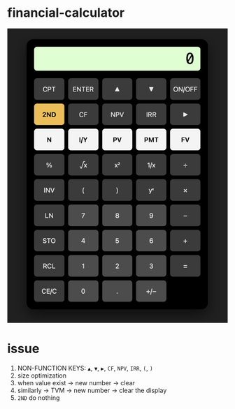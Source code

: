 # financial-calculator

<a href="https://hoyongj.github.io/financial-calculator/">
  <img src="src/calculator.png" alt="Financial Calculator" />
</a>




# issue

1. NON-FUNCTION KEYS: `▲`, `▼`, `▶`, `CF`, `NPV`, `IRR`, `(`, `)`
2. size optimization
3. when value exist -> new number -> clear
4. similarly -> TVM -> new number -> clear the display
5. `2ND` do nothing